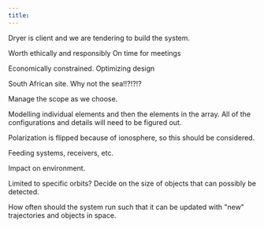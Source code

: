 ```yaml
---
title: 
---
```


Dryer is client and we are tendering to build the system.

Worth ethically and responsibly
On time for meetings

Economically constrained.
Optimizing design

South African site.
Why not the sea!!?!?!?

Manage the scope as we choose.

Modelling individual elements and then the elements in the array.
All of the configurations and details will need to be figured out.

Polarization is flipped because of ionosphere, so this should be considered.

Feeding systems, receivers, etc.

Impact on environment.

Limited to specific orbits?
Decide on the size of objects that can possibly be detected.

How often should the system run such that it can be updated with "new" trajectories and objects in space. 



